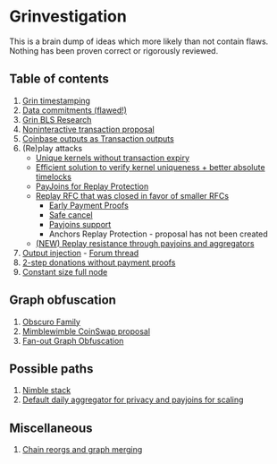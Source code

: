 # Grinvestigation

This is a brain dump of ideas which more likely than not contain flaws. Nothing has been proven correct or rigorously reviewed.

## Table of contents

1. [Grin timestamping](timestamping.md)
2. [Data commitments (flawed!)](data_commitments.md)
3. [Grin BLS Research](BLS/README.md)
4. [Noninteractive transaction proposal](https://github.com/DavidBurkett/lips/blob/master/lip-0004.mediawiki)
5. [Coinbase outputs as Transaction outputs](https://forum.grin.mw/t/coinbase-outputs-as-transaction-outputs/7441)
6. (Re)play attacks
    - [Unique kernels without transaction expiry](https://forum.grin.mw/t/unique-kernels-without-transaction-expiry/7576)
    - [Efficient solution to verify kernel uniqueness + better absolute timelocks](https://forum.grin.mw/t/efficient-solution-to-verify-kernel-uniqueness-better-absolute-timelocks/7526)
    - [PayJoins for Replay Protection](https://forum.grin.mw/t/payjoins-for-replay-protection/7544)
    - [Replay RFC that was closed in favor of smaller RFCs](https://github.com/mimblewimble/grin-rfcs/pull/60)
        - [Early Payment Proofs](https://github.com/mimblewimble/grin-rfcs/pull/70)
        - [Safe cancel](https://github.com/mimblewimble/grin-rfcs/pull/71)
        - [Payjoins support](https://github.com/mimblewimble/grin-rfcs/pull/72)
        - Anchors Replay Protection - proposal has not been created
    - [(NEW) Replay resistance through payjoins and aggregators](https://forum.grin.mw/t/replay-resistance-through-payjoins-and-aggregators/8295)
7. [Output injection](https://gist.github.com/phyro/3335b1ad8d61892e906c1cf9aa1d4e27) - [Forum thread](https://forum.grin.mw/t/grin-transactions-user-interactivity/7738)
8. [2-step donations without payment proofs](https://gist.github.com/phyro/6a3ba09f4a3fb29786c760f0172c7faf)
9. [Constant size full node](constant_size_full_node.md)

## Graph obfuscation

1. [Obscuro Family](Obscuro/README.md)
2. [Mimblewimble CoinSwap proposal](https://forum.grin.mw/t/mimblewimble-coinswap-proposal/8322)
3. [Fan-out Graph Obfuscation](fan_out.md)

## Possible paths

1. [Nimble stack](https://forum.grin.mw/t/nimble-grin-stack/7503)
2. [Default daily aggregator for privacy and payjoins for scaling](https://forum.grin.mw/t/one-of-the-possible-grin-paths/8364)

## Miscellaneous

1. [Chain reorgs and graph merging](chain_reorgs.md)

